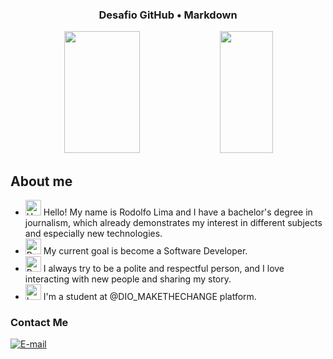 <h3 align="center">
  Desafio GitHub • Markdown
</h3>

<div align='center'>

<div align="center">

<img width="49%" height="195px" src="https://github-readme-stats.vercel.app/api?username=limarodolfo&show_icons=true&count_private=true&title_color=80F7D4&icon_color=9d00ff&text_color=c9d1d9&bg_color=0d1117&border_color=fff0" /> 
  
  <img width="41%" height="195px" src="https://github-readme-stats.vercel.app/api/top-langs/?username=limarodolfo&layout=compact&title_color=80F7D4&text_color=fff&bg_color=0d1117&border_color=fff0" />

  </div>

</div>


  ## About me

- <img src="https://raw.githubusercontent.com/Tarikul-Islam-Anik/Animated-Fluent-Emojis/master/Emojis/Hand%20gestures/Hand%20with%20Fingers%20Splayed%20Light%20Skin%20Tone.png" alt="Hand with Fingers Splayed Light Skin Tone" width="25" height="25" /> Hello! My name is Rodolfo Lima and I have a bachelor's degree in journalism, which already demonstrates my interest in different subjects and especially new technologies. <br />
- <img src="https://raw.githubusercontent.com/Tarikul-Islam-Anik/Animated-Fluent-Emojis/master/Emojis/Hand%20gestures/Brain.png" alt="Brain" width="25" height="25" /> My current goal is become a Software Developer.<br />
- <img src="https://raw.githubusercontent.com/Tarikul-Islam-Anik/Animated-Fluent-Emojis/master/Emojis/People%20with%20professions/Boy%20Light%20Skin%20Tone.png" alt="Boy Light Skin Tone" width="25" height="25" /> I always try to be a polite and respectful person, and I love interacting with new people and sharing my story.<br />
- <img src="https://raw.githubusercontent.com/Tarikul-Islam-Anik/Animated-Fluent-Emojis/master/Emojis/People%20with%20professions/Teacher%20Light%20Skin%20Tone.png" alt="Left Speech Bubble" width="25" height="25" /> I'm a student at @DIO_MAKETHECHANGE platform.

<h3>Contact Me</h3>
<div align="left">
<p>
<a href="mailto:rdlflima@gmail.com">
<img src="https://img.shields.io/badge/-email-020114?style=for-the-badge&amp;logo=microsoft-outlook&amp;logoColor=6ED2B6&amp;color:FFF" alt="E-mail">
</a>